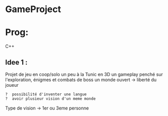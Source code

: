 # GameProject

# Prog:
C++

## Idee 1 : 
  Projet de jeu en coop/solo un peu à la Tunic en 3D
    un gameplay penché sur l'exploration, énigmes et combats de boss
    un monde ouvert -> liberté du joueur
    
    
    ?  possibilité d'inventer une langue 
    ?  avoir plusieur vision d'un meme monde
    
  Type de vision -> 1er ou 3eme personne
